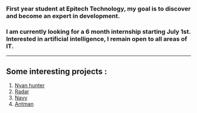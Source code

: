 ### First year student at Epitech Technology, my goal is to discover and become an expert in development. 
### I am currently looking for a 6 month internship starting July 1st. Interested in artificial intelligence, I remain open to all areas of IT.
-----

## Some interesting projects :

1. [Nyan hunter](https://github.com/Mael-RABOT/nyan_hunter)
2. [Radar](https://github.com/Mael-RABOT/radar)
3. [Navy](https://github.com/Mael-RABOT/navy)
4. [Antman](https://github.com/Mael-RABOT/Antamn)


<!--
**Mael-RABOT/Mael-RABOT** is a ✨ _special_ ✨ repository because its `README.md` (this file) appears on your GitHub profile.

Here are some ideas to get you started:

- 🔭 I’m currently working on ...
- 🌱 I’m currently learning ...
- 👯 I’m looking to collaborate on ...
- 🤔 I’m looking for help with ...
- 💬 Ask me about ...
- 📫 How to reach me: ...
- 😄 Pronouns: ...
- ⚡ Fun fact: ...
-->
